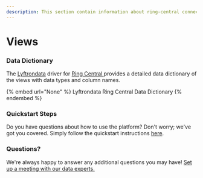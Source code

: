 ```yaml
---
description: This section contain information about ring-central connector views information
---
```


# Views

### Data Dictionary

The [Lyftrondata](https://www.lyftrondata.com/) driver for [Ring Central](None/)[ ](https://www.lyftrondata.com/integration/ring-central/)provides a detailed data dictionary of the views with data types and column names.

{% embed url="None" %}
Lyftrondata Ring Central Data Dictionary
{% endembed %}

### Quickstart Steps

Do you have questions about how to use the platform? Don't worry; we've got you covered. Simply follow the quickstart instructions [here](../README.md).

### Questions? <a href="#questions" id="questions"></a>

We're always happy to answer any additional questions you may have! [Set up a meeting with our data experts.](https://www.lyftrondata.com/book-a-meeting/)


